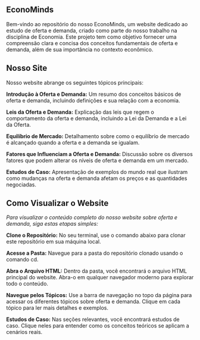 ## EconoMinds

Bem-vindo ao repositório do nosso EconoMinds, um website dedicado ao estudo de oferta e demanda, criado como parte do nosso trabalho na disciplina de Economia. Este projeto tem como objetivo fornecer uma compreensão clara e concisa dos conceitos fundamentais de oferta e demanda, além de sua importância no contexto econômico.

## Nosso Site

Nosso website abrange os seguintes tópicos principais:

**Introdução à Oferta e Demanda:** Um resumo dos conceitos básicos de oferta e demanda, incluindo definições e sua relação com a economia.

**Leis da Oferta e Demanda:** Explicação das leis que regem o comportamento da oferta e demanda, incluindo a Lei da Demanda e a Lei da Oferta.

**Equilíbrio de Mercado:** Detalhamento sobre como o equilíbrio de mercado é alcançado quando a oferta e a demanda se igualam.

**Fatores que Influenciam a Oferta e Demanda:** Discussão sobre os diversos fatores que podem alterar os níveis de oferta e demanda em um mercado.

**Estudos de Caso:** Apresentação de exemplos do mundo real que ilustram como mudanças na oferta e demanda afetam os preços e as quantidades negociadas.


## Como Visualizar o Website
*Para visualizar o conteúdo completo do nosso website sobre oferta e demanda, siga estas etapas simples:*

**Clone o Repositório:** No seu terminal, use o comando abaixo para clonar este repositório em sua máquina local.<br>

**Acesse a Pasta:** Navegue para a pasta do repositório clonado usando o comando cd.<br>

**Abra o Arquivo HTML:** Dentro da pasta, você encontrará o arquivo HTML principal do website. Abra-o em qualquer navegador moderno para explorar todo o conteúdo.<br>

**Navegue pelos Tópicos:** Use a barra de navegação no topo da página para acessar os diferentes tópicos sobre oferta e demanda. Clique em cada tópico para ler mais detalhes e exemplos.<br>

**Estudos de Caso:** Nas seções relevantes, você encontrará estudos de caso. Clique neles para entender como os conceitos teóricos se aplicam a cenários reais.<br>
